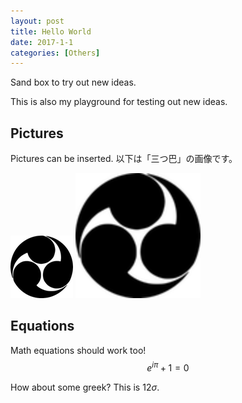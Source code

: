 ```yaml
---
layout: post
title: Hello World
date: 2017-1-1
categories: [Others]
---
```


Sand box to try out new ideas. 

This is also my playground for testing out new ideas. 

## Pictures
Pictures can be inserted.
以下は「三つ巴」の画像です。

![Mitsudomoe 三つ巴](../images/Hidari_mitsudomoe.svg.png)
<img src="../images/Hidari_mitsudomoe.svg.png" width="200">

## Equations
Math equations should work too!
$$ e^{i\pi} + 1 = 0 $$

How about some greek? This is 12$\sigma$.
